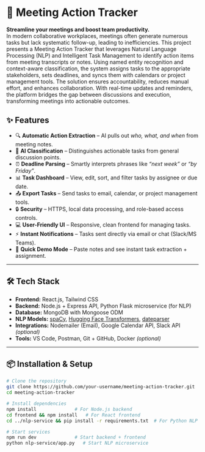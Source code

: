 # 🚀 Meeting Action Tracker  

**Streamline your meetings and boost team productivity.**  
In modern collaborative workplaces, meetings often generate numerous tasks but lack systematic follow-up, leading to inefficiencies. This project presents a Meeting Action Tracker that leverages Natural Language Processing (NLP) and Intelligent Task Management to identify action items from meeting transcripts or notes. Using named entity recognition and context-aware classification, the system assigns tasks to the appropriate stakeholders, sets deadlines, and syncs them with calendars or project management tools. The solution ensures accountability, reduces manual effort, and enhances collaboration. With real-time updates and reminders, the platform bridges the gap between discussions and execution, transforming meetings into actionable outcomes.


## ✨ Features  

- 🔍 **Automatic Action Extraction** – AI pulls out *who, what, and when* from meeting notes.  
- 🤖 **AI Classification** – Distinguishes actionable tasks from general discussion points.  
- ⏰ **Deadline Parsing** – Smartly interprets phrases like *“next week”* or *“by Friday”*.  
- 📊 **Task Dashboard** – View, edit, sort, and filter tasks by assignee or due date.  
- 📤 **Export Tasks** – Send tasks to email, calendar, or project management tools.  
- 🔒 **Security** – HTTPS, local data processing, and role-based access controls.  
- 💻 **User-Friendly UI** – Responsive, clean frontend for managing tasks.  
- ⚡ **Instant Notifications** – Tasks sent directly via email or chat (Slack/MS Teams).  
- 🎯 **Quick Demo Mode** – Paste notes and see instant task extraction + assignment.  

---

## 🛠️ Tech Stack  

- **Frontend:** React.js, Tailwind CSS  
- **Backend:** Node.js + Express API, Python Flask microservice (for NLP)  
- **Database:** MongoDB with Mongoose ODM  
- **NLP Models:** [spaCy](https://spacy.io/), [Hugging Face Transformers](https://huggingface.co/), [dateparser](https://dateparser.readthedocs.io/)  
- **Integrations:** Nodemailer (Email), Google Calendar API, Slack API *(optional)*  
- **Tools:** VS Code, Postman, Git + GitHub, Docker *(optional)*  

---

## 📦 Installation & Setup  

```bash
# Clone the repository
git clone https://github.com/your-username/meeting-action-tracker.git
cd meeting-action-tracker

# Install dependencies
npm install              # For Node.js backend
cd frontend && npm install   # For React frontend
cd ../nlp-service && pip install -r requirements.txt  # For Python NLP microservice

# Start services
npm run dev              # Start backend + frontend
python nlp-service/app.py   # Start NLP microservice
